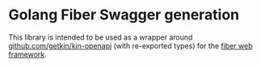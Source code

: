 # Golang Fiber Swagger generation

This library is intended to be used as a wrapper around [github.com/getkin/kin-openapi](https://github.com/getkin/kin-openapi) (with re-exported types) for the [fiber web framework](https://gofiber.io/).
